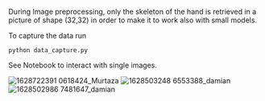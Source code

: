 



During Image preprocessing, only the skeleton of the hand is retrieved in a picture of shape (32,32) in order to make it to work also with small models.

To capture the data run 

```python data_capture.py```

See Notebook to interact with single images.

![1628722391 0618424_Murtaza](https://user-images.githubusercontent.com/84836313/132301759-9406dc7b-dace-4d22-a7ed-c3600c7045b3.png)
![1628503248 6553388_damian](https://user-images.githubusercontent.com/84836313/132301824-935a4fa2-e611-4783-abe6-b2b9426825e2.png)
![1628502986 7481647_damian](https://user-images.githubusercontent.com/84836313/132301919-e21ba467-25df-40a3-8bf4-97127d6d6c84.png)
